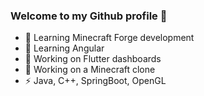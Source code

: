 ### Welcome to my Github profile 👋

- 🌱 Learning Minecraft Forge development
- 🌱 Learning Angular
- 🔭 Working on Flutter dashboards
- 🔭 Working on a Minecraft clone
- ⚡ Java, C++, SpringBoot, OpenGL

<!-- THE WALL -->
